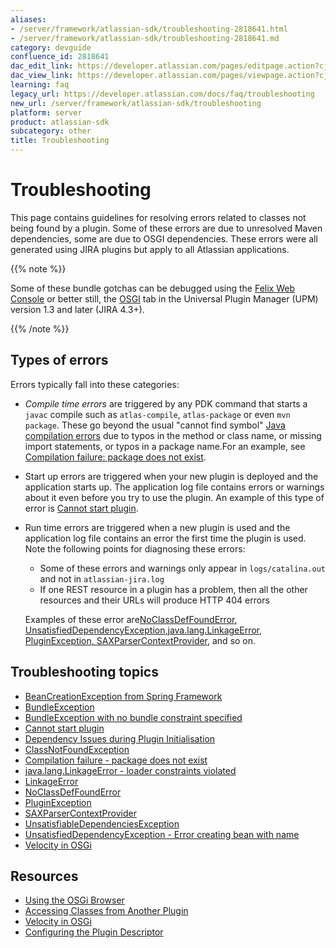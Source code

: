 ```yaml
---
aliases:
- /server/framework/atlassian-sdk/troubleshooting-2818641.html
- /server/framework/atlassian-sdk/troubleshooting-2818641.md
category: devguide
confluence_id: 2818641
dac_edit_link: https://developer.atlassian.com/pages/editpage.action?cjm=wozere&pageId=2818641
dac_view_link: https://developer.atlassian.com/pages/viewpage.action?cjm=wozere&pageId=2818641
learning: faq
legacy_url: https://developer.atlassian.com/docs/faq/troubleshooting
new_url: /server/framework/atlassian-sdk/troubleshooting
platform: server
product: atlassian-sdk
subcategory: other
title: Troubleshooting
---
```

# Troubleshooting

This page contains guidelines for resolving errors related to classes not being found by a plugin. Some of these errors are due to unresolved Maven dependencies, some are due to OSGI dependencies. These errors were all generated using JIRA plugins but apply to all Atlassian applications.

{{% note %}}

Some of these bundle gotchas can be debugged using the <a href="http://confluence.atlassian.com/display/PLUGINFRAMEWORK/Troubleshooting+a+BundleException" class="external-link">Felix Web Console</a> or better still, the <a href="http://blogs.atlassian.com/developer/2011/01/announcing_upm_1_dot_3_and_osgi_tab.html" class="external-link">OSGI</a> tab in the Universal Plugin Manager (UPM) version 1.3 and later (JIRA 4.3+).

{{% /note %}}

## Types of errors

Errors typically fall into these categories:

-   *Compile time errors* are triggered by any PDK command that starts a `javac` compile such as `atlas-compile`, `atlas-package` or even `mvn package`. These go beyond the usual "cannot find symbol" <a href="http://mindprod.com/jgloss/compileerrormessages.html" class="external-link">Java compilation errors</a> due to typos in the method or class name, or missing import statements, or typos in a package name.For an example, see [Compilation failure: package does not exist](#compilation-failure:-package-does-not-exist).
-   Start up errors are triggered when your new plugin is deployed and the application starts up. The application log file contains errors or warnings about it even before you try to use the plugin. An example of this type of error is [Cannot start plugin](#cannot-start-plugin).
-   Run time errors are triggered when a new plugin is used and the application log file contains an error the first time the plugin is used. Note the following points for diagnosing these errors:

    -   Some of these errors and warnings only appear in `logs/catalina.out` and not in `atlassian-jira.log`
    -   If one REST resource in a plugin has a problem, then all the other resources and their URLs will produce HTTP 404 errors

    Examples of these error are[NoClassDefFoundError](#noclassdeffounderror)[, UnsatisfiedDependencyException](#,-unsatisfieddependencyexception)[,](#,)[java.lang.LinkageError](#,)[, PluginException](#,-pluginexception)[, SAXParserContextProvider](#,-saxparsercontextprovider), and so on.

## Troubleshooting topics

-   [BeanCreationException from Spring Framework](/server/framework/atlassian-sdk/beancreationexception-from-spring-framework)
-   [BundleException](/server/framework/atlassian-sdk/bundleexception)
-   [BundleException with no bundle constraint specified](/server/framework/atlassian-sdk/bundleexception-with-no-bundle-constraint-specified)
-   [Cannot start plugin](/server/framework/atlassian-sdk/cannot-start-plugin)
-   [Dependency Issues during Plugin Initialisation](/server/framework/atlassian-sdk/dependency-issues-during-plugin-initialisation)
-   [ClassNotFoundException](/server/framework/atlassian-sdk/classnotfoundexception)
-   [Compilation failure - package does not exist](/server/framework/atlassian-sdk/compilation-failure-package-does-not-exist)
-   [java.lang.LinkageError - loader constraints violated](/server/framework/atlassian-sdk/java-lang-linkageerror-loader-constraints-violated)
-   [LinkageError](/server/framework/atlassian-sdk/linkageerror)
-   [NoClassDefFoundError](/server/framework/atlassian-sdk/noclassdeffounderror)
-   [PluginException](/server/framework/atlassian-sdk/pluginexception)
-   [SAXParserContextProvider](/server/framework/atlassian-sdk/saxparsercontextprovider)
-   [UnsatisfiableDependenciesException](/server/framework/atlassian-sdk/unsatisfiabledependenciesexception)
-   [UnsatisfiedDependencyException - Error creating bean with name](/server/framework/atlassian-sdk/unsatisfieddependencyexception-error-creating-bean-with-name)
-   [Velocity in OSGi](/server/framework/atlassian-sdk/velocity-in-osgi)

## Resources

-   [Using the OSGi Browser](/server/framework/atlassian-sdk/using-the-osgi-browser)
-   [Accessing Classes from Another Plugin](/server/framework/atlassian-sdk/accessing-classes-from-another-plugin)
-   [Velocity in OSGi](/server/framework/atlassian-sdk/velocity-in-osgi)
-   [Configuring the Plugin Descriptor](/server/framework/atlassian-sdk/configuring-the-plugin-descriptor)





























